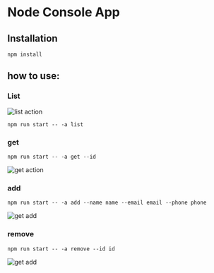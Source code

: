 # Node Console App

## Installation

```shell
npm install
```

## how to use:

### List

![list action](https://i.ibb.co/MfG3gG7/image.png)

```shell
npm run start -- -a list
```

### get

```shell
npm run start -- -a get --id
```

![get action](https://i.ibb.co/9tTM569/image.png)

### add

```shell
npm run start -- -a add --name name --email email --phone phone
```

![get add](https://i.ibb.co/S51fN74/image.png)

### remove

```shell
npm run start -- -a remove --id id
```

![get add](https://i.ibb.co/3yT2Gnn/image.png)
